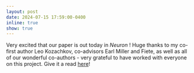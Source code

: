 ```yaml
---
layout: post
date: 2024-07-15 17:59:00-0400
inline: true
show: true
---
```


Very excited that our paper is out today in _Neuron_ ! Huge thanks to my co-first author Leo Kozachkov, co-advisors Earl Miller and Fiete, as well as all of our wonderful co-authors - very grateful to have worked with everyone on this project. Give it a read [here](https://www.biorxiv.org/content/10.1101/2023.11.24.568595v1.abstract)!